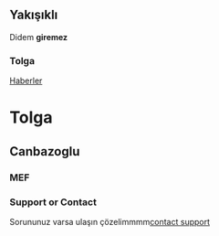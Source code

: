 ## Yakışıklı 

Didem **giremez**

### Tolga

[Haberler](www.hurriyet.com)



# Tolga
## Canbazoglu
### MEF


### Support or Contact

Sorununuz varsa ulaşın çözelimmmm[contact support](https://github.com/contact)
